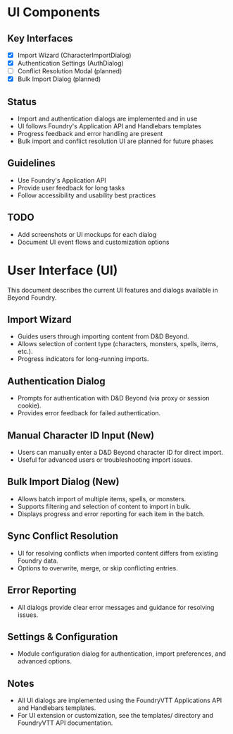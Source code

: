 # UI Components

## Key Interfaces
- [x] Import Wizard (CharacterImportDialog)
- [x] Authentication Settings (AuthDialog)
- [ ] Conflict Resolution Modal (planned)
- [x] Bulk Import Dialog (planned)

## Status
- Import and authentication dialogs are implemented and in use
- UI follows Foundry's Application API and Handlebars templates
- Progress feedback and error handling are present
- Bulk import and conflict resolution UI are planned for future phases

## Guidelines
- Use Foundry's Application API
- Provide user feedback for long tasks
- Follow accessibility and usability best practices

## TODO
- Add screenshots or UI mockups for each dialog
- Document UI event flows and customization options

# User Interface (UI)

This document describes the current UI features and dialogs available in Beyond Foundry.

## Import Wizard
- Guides users through importing content from D&D Beyond.
- Allows selection of content type (characters, monsters, spells, items, etc.).
- Progress indicators for long-running imports.

## Authentication Dialog
- Prompts for authentication with D&D Beyond (via proxy or session cookie).
- Provides error feedback for failed authentication.

## Manual Character ID Input (New)
- Users can manually enter a D&D Beyond character ID for direct import.
- Useful for advanced users or troubleshooting import issues.

## Bulk Import Dialog (New)
- Allows batch import of multiple items, spells, or monsters.
- Supports filtering and selection of content to import in bulk.
- Displays progress and error reporting for each item in the batch.

## Sync Conflict Resolution
- UI for resolving conflicts when imported content differs from existing Foundry data.
- Options to overwrite, merge, or skip conflicting entries.

## Error Reporting
- All dialogs provide clear error messages and guidance for resolving issues.

## Settings & Configuration
- Module configuration dialog for authentication, import preferences, and advanced options.

## Notes
- All UI dialogs are implemented using the FoundryVTT Applications API and Handlebars templates.
- For UI extension or customization, see the templates/ directory and FoundryVTT API documentation.
